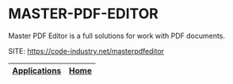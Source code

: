 # MASTER-PDF-EDITOR

 Master PDF Editor is a full solutions for work with PDF documents.

 SITE: https://code-industry.net/masterpdfeditor

 | [Applications](https://portable-linux-apps.github.io/apps.html) | [Home](https://portable-linux-apps.github.io)
 | --- | --- |
